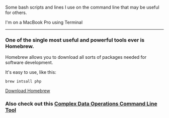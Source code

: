 Some bash scripts and lines I use on the command line that may be useful for others.

I'm on a MacBook Pro using Terminal

---

### One of the single most useful and powerful tools ever is Homebrew. 
Homebrew allows you to download all sorts of packages needed for software development.

It's easy to use, like this:
    
    brew intsall php
    
<a href= "https://brew.sh" >Download Homebrew</a>


### Also check out this <a href= "https://www.github.com/dm20/Data-Operations">Complex Data Operations Command Line Tool</a>
